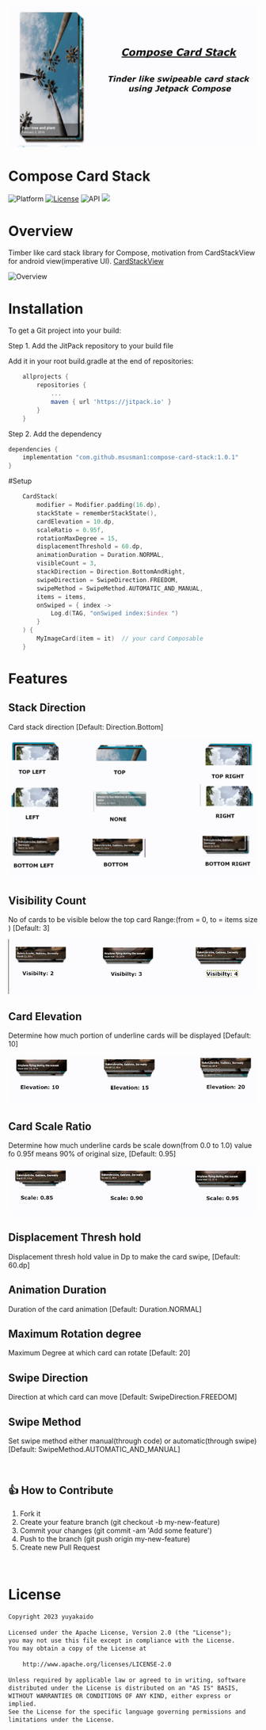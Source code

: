 ![Logo](https://github.com/msusman1/compose-card-stack/blob/master/images/home_banner.png)

# Compose Card Stack

![Platform](http://img.shields.io/badge/platform-android-blue.svg?style=flat)
[![License](https://img.shields.io/badge/License-Apache%202.0-blue.svg)](https://opensource.org/licenses/Apache-2.0)
![API](https://img.shields.io/badge/API-23%2B-blue.svg?style=flat)
[![](https://jitpack.io/v/msusman1/compose-card-stack.svg)](https://jitpack.io/#msusman1/compose-card-stack)

# Overview
Timber like card stack library for Compose, motivation from CardStackView for android view(imperative UI).
[CardStackView](https://github.com/yuyakaido/CardStackView)

![Overview](https://github.com/msusman1/compose-card-stack/blob/master/images/overview.gif)

# Installation

To get a Git project into your build:

Step 1. Add the JitPack repository to your build file

Add it in your root build.gradle at the end of repositories:

```groovy
	allprojects {
		repositories {
			...
			maven { url 'https://jitpack.io' }
		}
	}
```

Step 2. Add the dependency

```groovy
dependencies { 
    implementation "com.github.msusman1:compose-card-stack:1.0.1"
}
```

#Setup



```kotlin
    CardStack(
        modifier = Modifier.padding(16.dp),
        stackState = rememberStackState(),
        cardElevation = 10.dp,
        scaleRatio = 0.95f,
        rotationMaxDegree = 15,
        displacementThreshold = 60.dp,
        animationDuration = Duration.NORMAL,
        visibleCount = 3,
        stackDirection = Direction.BottomAndRight,
        swipeDirection = SwipeDirection.FREEDOM,
        swipeMethod = SwipeMethod.AUTOMATIC_AND_MANUAL,
        items = items,
        onSwiped = { index ->
            Log.d(TAG, "onSwiped index:$index ")
        }
    ) {
        MyImageCard(item = it)  // your card Composable
    }

```

# Features

## Stack Direction
Card stack direction [Default: Direction.Bottom]

![Stack Direction](https://github.com/msusman1/compose-card-stack/blob/master/images/stack_direction.png)

## Visibility Count
No of cards to be visible below the top card Range:(from = 0, to = items size ) [Default: 3]

![Visibility Count](https://github.com/msusman1/compose-card-stack/blob/master/images/visibility_count.png)

## Card Elevation
Determine how much portion of underline cards will be displayed [Default: 10]

![Visibility Count](https://github.com/msusman1/compose-card-stack/blob/master/images/elevation.png)

## Card Scale Ratio
Determine how much underline cards be scale down(from 0.0 to 1.0) value fo 0.95f means 90% of original size, [Default: 0.95]

![Visibility Count](https://github.com/msusman1/compose-card-stack/blob/master/images/scale.png)

## Displacement Thresh hold
Displacement thresh hold value in Dp to make the card swipe, [Default: 60.dp]

  
## Animation Duration  
Duration of the card animation [Default:  Duration.NORMAL]

## Maximum Rotation degree
Maximum Degree at which card can rotate [Default: 20]

## Swipe Direction
Direction at which card can move [Default: SwipeDirection.FREEDOM]

## Swipe Method
Set swipe method either manual(through code) or automatic(through swipe) [Default: SwipeMethod.AUTOMATIC_AND_MANUAL]


<br/>

## 👍 How to Contribute
1. Fork it
2. Create your feature branch (git checkout -b my-new-feature)
3. Commit your changes (git commit -am 'Add some feature')
4. Push to the branch (git push origin my-new-feature)
5. Create new Pull Request

<br/>

# License

```
Copyright 2023 yuyakaido

Licensed under the Apache License, Version 2.0 (the "License");
you may not use this file except in compliance with the License.
You may obtain a copy of the License at

    http://www.apache.org/licenses/LICENSE-2.0

Unless required by applicable law or agreed to in writing, software
distributed under the License is distributed on an "AS IS" BASIS,
WITHOUT WARRANTIES OR CONDITIONS OF ANY KIND, either express or implied.
See the License for the specific language governing permissions and
limitations under the License.
```